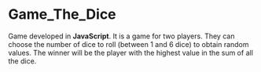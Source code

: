 # Game_The_Dice


Game developed in **JavaScript**. It is a game for two players. They can choose the number of dice to roll (between 1 and 6 dice) to obtain random values. The winner will be the player with the highest value in the sum of all the dice.